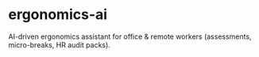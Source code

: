 # ergonomics-ai
AI-driven ergonomics assistant for office &amp; remote workers (assessments, micro-breaks, HR audit packs).
